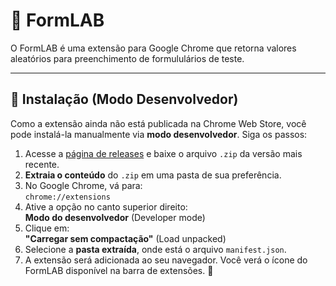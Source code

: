 # 🧪 FormLAB

O FormLAB é uma extensão para Google Chrome que retorna valores aleatórios para preenchimento de formululários de teste.

---

## 🚀 Instalação (Modo Desenvolvedor)

Como a extensão ainda não está publicada na Chrome Web Store, você pode instalá-la manualmente via **modo desenvolvedor**. Siga os passos:

1. Acesse a [página de releases](https://github.com/RodolfoGamaSeason/FormLab/releases) e baixe o arquivo `.zip` da versão mais recente.
2. **Extraia o conteúdo** do `.zip` em uma pasta de sua preferência.
3. No Google Chrome, vá para:  
   `chrome://extensions`
4. Ative a opção no canto superior direito:  
   **Modo do desenvolvedor** (Developer mode)
5. Clique em:  
   **"Carregar sem compactação"** (Load unpacked)
6. Selecione a **pasta extraída**, onde está o arquivo `manifest.json`.
7. A extensão será adicionada ao seu navegador. Você verá o ícone do FormLAB disponível na barra de extensões. 🧩
